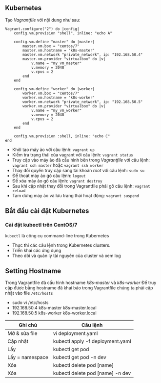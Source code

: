 ## Kubernetes

Tạo *Vagrantfile* với nội dung như sau:
```
Vagrant.configure("2") do |config|
    config.vm.provision "shell", inline: "echo A"

    config.vm.define "master" do |master|
        master.vm.box = "centos/7"
        master.vm.hostname = "k8s-master"
        master.vm.network "private_network", ip: "192.168.50.4"
        master.vm.provider "virtualbox" do |v|
            v.name = "my_vm_master"
            v.memory = 2048
            v.cpus = 2
        end
    end

    config.vm.define "worker" do |worker|
        worker.vm.box = "centos/7"
        worker.vm.hostname = "k8s-worker"
        worker.vm.network "private_network", ip: "192.168.50.5"
        worker.vm.provider "virtualbox" do |v|
            v.name = "my_vm_worker"
            v.memory = 2048
            v.cpus = 2
        end
    end

    config.vm.provision :shell, inline: "echo C"
end
```

- Khởi tạo máy ảo với câu lệnh: `vagrant up`
- Kiểm tra trạng thái của vagrant với câu lệnh: `vagrant status`
- Truy cập vào máy ảo đã cấu hình bên trong *Vagrantfile* với câu lệnh: `vagrant ssh master` hoặc `vagrant ssh worker`
- Thay đổi quyền truy cập sang tài khoản *root* với câu lệnh: `sudo su`
- Để thoát máy ảo gõ câu lệnh: `logout`
- Để xóa máy ảo gõ câu lệnh: `vagrant destroy`
- Sau khi cập nhật thay đổi trong Vagrantfile phải gõ câu lệnh: `vagrant reload`
- Tạm dừng máy ảo và lưu trạng thái hoạt động: `vagrant suspend`

## Bắt đầu cài đặt Kubernetes
### Cài đặt kubectl trên CentOS/7
`kubectl` là công cụ command-line trong Kubernetes

- Thực thi các câu lệnh trong Kubernetes clusters.
- Triển khai các ứng dụng
- Theo dõi và quản lý tài nguyên của cluster và xem log

## Setting Hostname
Trong Vagrantfile đã cấu hình hostname *k8s-master* và *k8s-worker*
Để truy cập được bằng hostname đã khai báo trong Vagrantfile chúng ta phải cập nhật vào file `/etc/hosts`
- sudo vi /etc/hosts
- 192.168.50.4 k8s-master k8s-master.local
- 192.168.50.5 k8s-worker k8s-worker.local

| Ghi chú  | Câu lệnh |
| ------------- | ------------- |
| Mở & sửa file  | vi deployment.yaml  |
| Cập nhật  | kubectl apply -f deployment.yaml  |
| Lấy  | kubectl get pod  |
| Lấy = namespace  | kubectl get pod -n dev  |
| Xóa  | kubectl delete pod [name]  |
| Xóa  | kubectl delete pod [name] -n dev  |